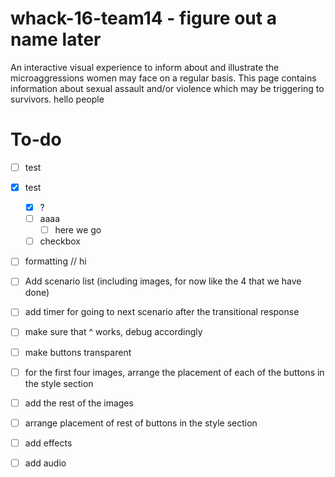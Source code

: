# whack-16-team14 - figure out a name later
An interactive visual experience to inform about and illustrate the microaggressions women may face on a regular basis.
This page contains information about sexual assault and/or violence which may be triggering to survivors.
hello people
# To-do
- [ ] test
- [x] test
    - [x] ?
    - [ ] aaaa
      - [ ] here we go
    - [ ] checkbox
- [ ] formatting
// hi


- [ ] Add scenario list (including images, for now like the 4 that we have done)
- [ ] add timer for going to next scenario after the transitional response
- [ ] make sure that ^ works, debug accordingly
- [ ] make buttons transparent
- [ ] for the first four images, arrange the placement of each of the buttons in the style section
- [ ] add the rest of the images
- [ ] arrange placement of rest of buttons in the style section 
- [ ] add effects 
- [ ] add audio
